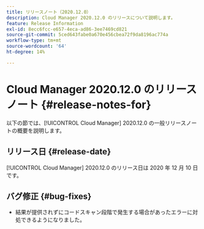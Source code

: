 ```yaml
---
title: リリースノート（2020.12.0）
description: Cloud Manager 2020.12.0 のリリースについて説明します。
feature: Release Information
exl-id: 8ecc6fcc-e657-4eca-ad86-3ee7469cd821
source-git-commit: 5ced643fabe0a670e456cbea72f9da8196ac774a
workflow-type: tm+mt
source-wordcount: '64'
ht-degree: 14%

---
```


# Cloud Manager 2020.12.0 のリリースノート {#release-notes-for}

以下の節では、[!UICONTROL Cloud Manager] 2020.12.0 の一般リリースノートの概要を説明します。

## リリース日 {#release-date}

[!UICONTROL Cloud Manager] 2020.12.0 のリリース日は 2020 年 12 月 10 日です。

## バグ修正 {#bug-fixes}

* 結果が提供されずにコードスキャン段階で発生する場合があったエラーに対処できるようになりました。
